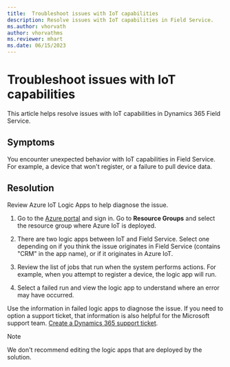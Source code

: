 ```yaml
---
title:  Troubleshoot issues with IoT capabilities
description: Resolve issues with IoT capabilities in Field Service.
ms.author: vhorvath
author: vhorvathms
ms.reviewer: mhart
ms.date: 06/15/2023
---
```


# Troubleshoot issues with IoT capabilities

This article helps resolve issues with IoT capabilities in Dynamics 365 Field Service.

## Symptoms

You encounter unexpected behavior with IoT capabilities in Field Service. For example, a device that won't register, or a failure to pull device data.

## Resolution

Review Azure IoT Logic Apps to help diagnose the issue.

1. Go to the [Azure portal](https://portal.azure.com) and sign in. Go to **Resource Groups** and select the resource group where Azure IoT is deployed.

2. There are two logic apps between IoT and Field Service. Select one depending on if you think the issue originates in Field Service (contains "CRM" in the app name), or if it originates in Azure IoT.

3. Review the list of jobs that run when the system performs actions. For example, when you attempt to register a device, the logic app will run.

4. Select a failed run and view the logic app to understand where an error may have occurred.

Use the information in failed logic apps to diagnose the issue. If you need to option a support ticket, that information is also helpful for the Microsoft support team. [Create a Dynamics 365 support ticket](https://dynamics.microsoft.com/contact-us/).

> [!NOTE]
> We don't recommend editing the logic apps that are deployed by the solution.
